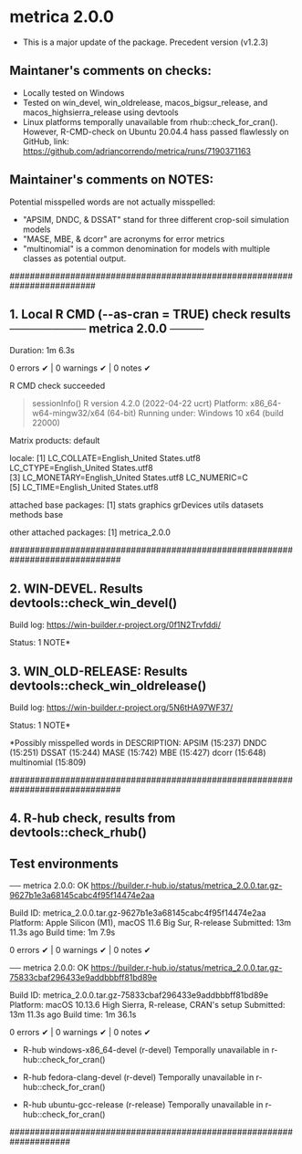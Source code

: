 # metrica 2.0.0 

* This is a major update of the package. Precedent version (v1.2.3)

## Maintaner's comments on checks:
- Locally tested on Windows
- Tested on win_devel, win_oldrelease, macos_bigsur_release, and 
macos_highsierra_release using devtools
- Linux platforms temporally unavailable from rhub::check_for_cran(). However,
R-CMD-check on Ubuntu 20.04.4 hass passed flawlessly on GitHub, link:
https://github.com/adriancorrendo/metrica/runs/7190371163

## Maintainer's comments on NOTES:

Potential misspelled words are not actually misspelled:

- "APSIM, DNDC, & DSSAT" stand for three different crop-soil simulation models
- "MASE, MBE, & dcorr" are acronyms for error metrics
- "multinomial" is a common denomination for models with multiple classes as potential output.

#########################################################################

## 1. Local R CMD (--as-cran = TRUE) check results ───────── metrica 2.0.0 ────
Duration: 1m 6.3s

0 errors ✔ | 0 warnings ✔ | 0 notes ✔

R CMD check succeeded

> sessionInfo()
R version 4.2.0 (2022-04-22 ucrt)
Platform: x86_64-w64-mingw32/x64 (64-bit)
Running under: Windows 10 x64 (build 22000)

Matrix products: default

locale:
[1] LC_COLLATE=English_United States.utf8  LC_CTYPE=English_United States.utf8   
[3] LC_MONETARY=English_United States.utf8 LC_NUMERIC=C                          
[5] LC_TIME=English_United States.utf8    

attached base packages:
[1] stats     graphics  grDevices utils     datasets  methods   base     

other attached packages:
[1] metrica_2.0.0

##############################################################################

## 2. WIN-DEVEL. Results devtools::check_win_devel()

Build log: https://win-builder.r-project.org/0f1N2Trvfddi/

Status: 1 NOTE*

## 3. WIN_OLD-RELEASE: Results devtools::check_win_oldrelease()

Build log: https://win-builder.r-project.org/5N6tHA97WF37/

Status: 1 NOTE*

*Possibly misspelled words in DESCRIPTION:
  APSIM (15:237)
  DNDC (15:251)
  DSSAT (15:244)
  MASE (15:742)
  MBE (15:427)
  dcorr (15:648)
  multinomial (15:809)


##############################################################################

## 4. R-hub check, results from devtools::check_rhub()

## Test environments

── metrica 2.0.0: OK
https://builder.r-hub.io/status/metrica_2.0.0.tar.gz-9627b1e3a68145cabc4f95f14474e2aa

  Build ID:   metrica_2.0.0.tar.gz-9627b1e3a68145cabc4f95f14474e2aa
  Platform:   Apple Silicon (M1), macOS 11.6 Big Sur, R-release
  Submitted:  13m 11.3s ago
  Build time: 1m 7.9s

0 errors ✔ | 0 warnings ✔ | 0 notes ✔

── metrica 2.0.0: OK
https://builder.r-hub.io/status/metrica_2.0.0.tar.gz-75833cbaf296433e9addbbbff81bd89e

  Build ID:   metrica_2.0.0.tar.gz-75833cbaf296433e9addbbbff81bd89e
  Platform:   macOS 10.13.6 High Sierra, R-release, CRAN's setup
  Submitted:  13m 11.3s ago
  Build time: 1m 36.1s

0 errors ✔ | 0 warnings ✔ | 0 notes ✔

- R-hub windows-x86_64-devel (r-devel)
Temporally unavailable in r-hub::check_for_cran()

- R-hub fedora-clang-devel (r-devel)
Temporally unavailable in r-hub::check_for_cran()

- R-hub ubuntu-gcc-release (r-release)
Temporally unavailable in r-hub::check_for_cran()


####################################################################

